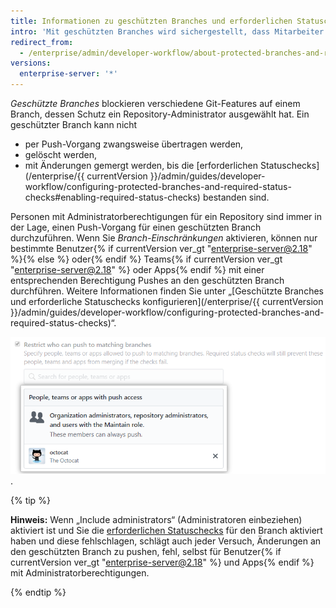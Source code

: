 ```yaml
---
title: Informationen zu geschützten Branches und erforderlichen Statuschecks
intro: 'Mit geschützten Branches wird sichergestellt, dass Mitarbeiter an einem Repository keine unwiderruflichen Änderungen an Branches vornehmen. Mithilfe von erforderlichen Statuschecks wird sichergestellt, dass alle erforderlichen CI-Tests bestanden werden, bevor Mitarbeiter Änderungen an einem geschützten Branch vornehmen können. Branches in Repositorys, die Organisationen gehören, können so konfiguriert werden, dass nur bestimmte Benutzer{% if currentVersion ver_gt "enterprise-server@2.18" %}{% else %} oder{% endif %} Teams{% if currentVersion ver_gt "enterprise-server@2.18" %} oder Apps{% endif %} Pushes an den Branch durchführen können.'
redirect_from:
  - /enterprise/admin/developer-workflow/about-protected-branches-and-required-status-checks
versions:
  enterprise-server: '*'
---
```


*Geschützte Branches* blockieren verschiedene Git-Features auf einem Branch, dessen Schutz ein Repository-Administrator ausgewählt hat. Ein geschützter Branch kann nicht

* per Push-Vorgang zwangsweise übertragen werden,
* gelöscht werden,
* mit Änderungen gemergt werden, bis die [erforderlichen Statuschecks](/enterprise/{{ currentVersion }}/admin/guides/developer-workflow/configuring-protected-branches-and-required-status-checks#enabling-required-status-checks) bestanden sind.

Personen mit Administratorberechtigungen für ein Repository sind immer in der Lage, einen Push-Vorgang für einen geschützten Branch durchzuführen. Wenn Sie *Branch-Einschränkungen* aktivieren, können nur bestimmte Benutzer{% if currentVersion ver_gt "enterprise-server@2.18" %}{% else %} oder{% endif %} Teams{% if currentVersion ver_gt "enterprise-server@2.18" %} oder Apps{% endif %} mit einer entsprechenden Berechtigung Pushes an den geschützten Branch durchführen. Weitere Informationen finden Sie unter „[Geschützte Branches und erforderliche Statuschecks konfigurieren](/enterprise/{{ currentVersion }}/admin/guides/developer-workflow/configuring-protected-branches-and-required-status-checks)“.

![Eingeschränkte Branchberechtigungen](/assets/images/help/repository/restrict-branch-users.png).

{% tip %}

**Hinweis:** Wenn „Include administrators“ (Administratoren einbeziehen) aktiviert ist und Sie die [erforderlichen Statuschecks](/articles/enabling-required-status-checks) für den Branch aktiviert haben und diese fehlschlagen, schlägt auch jeder Versuch, Änderungen an den geschützten Branch zu pushen, fehl, selbst für Benutzer{% if currentVersion ver_gt "enterprise-server@2.18" %} und Apps{% endif %} mit Administratorberechtigungen.

{% endtip %}
